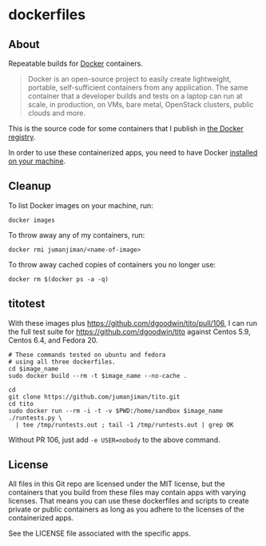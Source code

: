 dockerfiles
===========

About
-----

Repeatable builds for [Docker](http://www.docker.io/) containers.

> Docker is an open-source project to easily create lightweight,
> portable, self-sufficient containers from any application. The same
> container that a developer builds and tests on a laptop can run
> at scale, in production, on VMs, bare metal, OpenStack clusters,
> public clouds and more.

This is the source code for some containers that I publish in
[the Docker registry](https://index.docker.io/u/jumanjiman/).

In order to use these containerized apps, you need to have Docker
[installed on your machine](http://www.docker.io/gettingstarted/#anchor-0).


Cleanup
-------

To list Docker images on your machine, run:

    docker images

To throw away any of my containers, run:

    docker rmi jumanjiman/<name-of-image>

To throw away cached copies of containers you no longer use:

    docker rm $(docker ps -a -q)


titotest
--------

With these images plus https://github.com/dgoodwin/tito/pull/106,
I can run the full test suite for https://github.com/dgoodwin/tito
against Centos 5.9, Centos 6.4, and Fedora 20.

    # These commands tested on ubuntu and fedora
    # using all three dockerfiles.
    cd $image_name
    sudo docker build --rm -t $image_name --no-cache .

    cd
    git clone https://github.com/jumanjiman/tito.git
    cd tito
    sudo docker run --rm -i -t -v $PWD:/home/sandbox $image_name ./runtests.py \
      | tee /tmp/runtests.out ; tail -1 /tmp/runtests.out | grep OK

Without PR 106, just add `-e USER=nobody` to the above command.


License
-------

All files in this Git repo are licensed under the MIT license,
but the containers that you build from these files may
contain apps with varying licenses.
That means you can use these dockerfiles and scripts to
create private or public containers as long as you
adhere to the licenses of the containerized apps.

See the LICENSE file associated with the specific apps.
